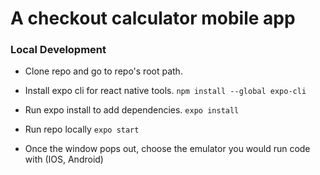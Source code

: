 # A checkout calculator mobile app

### Local Development
- Clone repo and go to repo's root path.

- Install expo cli for react native tools.
`npm install --global expo-cli`

-  Run expo install to add dependencies.
`expo install`

- Run repo locally
`expo start`

- Once the window pops out, choose the emulator you would run code with (IOS, Android)
